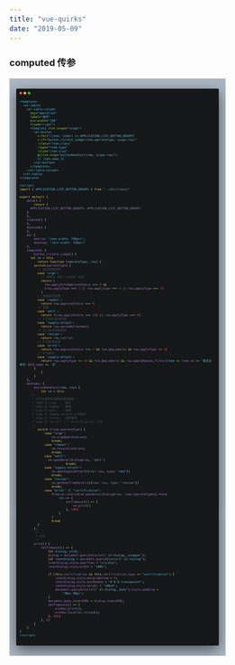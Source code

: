 ```yaml
---
title: "vue-quirks"
date: "2019-05-09"
---
```


### computed 传参

![avatar](./assets/vue-quirks.png)
